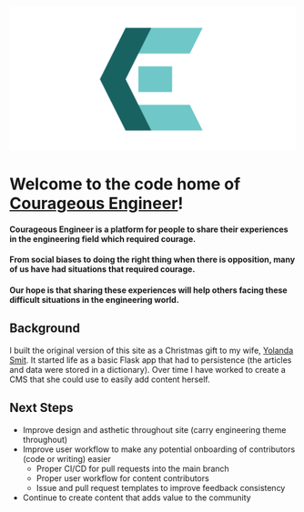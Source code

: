 ![Courageous Engineer](https://github.com/ddsmit/CourageousEngineer/blob/master/chrissmit/static/img/logo.png)
# Welcome to the code home of [Courageous Engineer](https://www.courageousengineer.com)!
#### Courageous Engineer is a platform for people to share their experiences in the engineering field which required courage.
#### From social biases to doing the right thing when there is opposition, many of us have had situations that required courage.
#### Our hope is that sharing these experiences will help others facing these difficult situations in the engineering world.
## Background
I built the original version of this site as a Christmas gift to my wife, [Yolanda Smit](https://www.twitter.com/@yoyosmit). 
It started life as a basic Flask app that had to persistence (the articles and data were stored in a dictionary). 
Over time I have worked to create a CMS that she could use to easily add content herself. 
## Next Steps
- Improve design and asthetic throughout site (carry engineering theme throughout)
- Improve user workflow to make any potential onboarding of contributors (code or writing) easier
    - Proper CI/CD for pull requests into the main branch
    - Proper user workflow for content contributors
    - Issue and pull request templates to improve feedback consistency
- Continue to create content that adds value to the community
